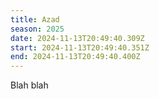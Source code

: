 ```yaml
---
title: Azad
season: 2025
date: 2024-11-13T20:49:40.309Z
start: 2024-11-13T20:49:40.351Z
end: 2024-11-13T20:49:40.400Z
---
```

B﻿lah blah